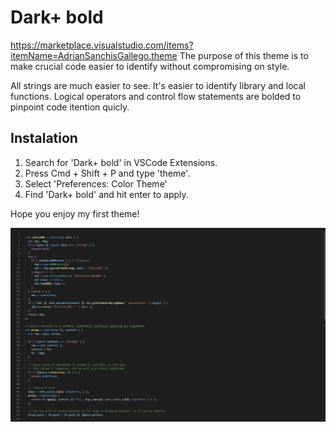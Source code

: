 # Dark+ bold
https://marketplace.visualstudio.com/items?itemName=AdrianSanchisGallego.theme
The purpose of this theme is to make crucial code easier to identify without compromising on style.

All strings are much easier to see. It's easier to identify library and local functions. Logical operators and control flow statements are bolded to pinpoint code itention quicly.

## Instalation
1. Search for 'Dark+ bold' in VSCode Extensions.
2. Press Cmd + Shift + P and type 'theme'.
3. Select 'Preferences: Color Theme'
4. Find 'Dark+ bold' and hit enter to apply.

Hope you enjoy my first theme!

![Theme Preview](./preview.png?raw=true "Preview Image")
